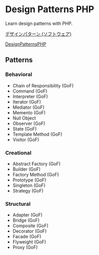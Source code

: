 # Design Patterns PHP

Learn design patterns with PHP.

[デザインパターン (ソフトウェア)](https://ja.wikipedia.org/wiki/%E3%83%87%E3%82%B6%E3%82%A4%E3%83%B3%E3%83%91%E3%82%BF%E3%83%BC%E3%83%B3_(%E3%82%BD%E3%83%95%E3%83%88%E3%82%A6%E3%82%A7%E3%82%A2))

[DesignPatternsPHP](https://designpatternsphp.readthedocs.io/en/latest/README.html)

## Patterns

### Behavioral

- Chain of Responsibility (GoF)
- Command (GoF)
- Interpreter (GoF)
- Iterator (GoF)
- Mediator (GoF)
- Memento (GoF)
- Null Object
- Observer (GoF)
- State (GoF)
- Template Method (GoF)
- Visitor (GoF)

### Creational

- Abstract Factory (GoF)
- Builder (GoF)
- Factory Method (GoF)
- Prototype (GoF)
- Singleton (GoF)
- Strategy (GoF)

### Structural

- Adapter (GoF)
- Bridge (GoF)
- Composite (GoF)
- Decorator (GoF)
- Facade (GoF)
- Flyweight (GoF)
- Proxy (GoF)
